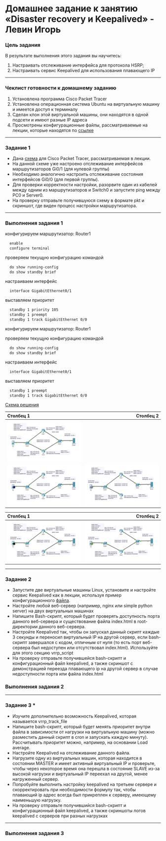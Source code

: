 # Домашнее задание к занятию «Disaster recovery и Keepalived» - Левин Игорь

### Цель задания
В результате выполнения этого задания вы научитесь:
1. Настраивать отслеживание интерфейса для протокола HSRP;
2. Настраивать сервис Keepalived для использования плавающего IP

------

### Чеклист готовности к домашнему заданию

1. Установлена программа Cisco Packet Tracer
2. Установлена операционная система Ubuntu на виртуальную машину и имеется доступ к терминалу
3. Сделан клон этой виртуальной машины, они находятся в одной подсети и имеют разные IP адреса
4. Просмотрены конфигурационные файлы, рассматриваемые на лекции, которые находятся по [ссылке](https://github.com/netology-code/sflt-homeworks/blob/main/1)

---

### Задание 1

- Дана [схема](https://github.com/netology-code/sflt-homeworks/blob/main/1/hsrp_advanced.pkt) для Cisco Packet Tracer, рассматриваемая в лекции.
- На данной схеме уже настроено отслеживание интерфейсов маршрутизаторов Gi0/1 (для нулевой группы)
- Необходимо аналогично настроить отслеживание состояния интерфейсов Gi0/0 (для первой группы).
- Для проверки корректности настройки, разорвите один из кабелей между одним из маршрутизаторов и Switch0 и запустите ping между PC0 и Server0.
- На проверку отправьте получившуюся схему в формате pkt и скриншот, где виден процесс настройки маршрутизатора.

 ---

### Выполнения задания 1


конфигурируем маршрутизатор: Router1
```
  enable
  configure terminal
```  
проверяем текущую конфигурацию командой 
```
  do show running-config
  do show standby brief
```
настраиваем интерфейс
```
  interface GigabitEthernet0/1
```
выставляем приоритет 
```
  standby 1 priority 105  
  standby 1 preempt
  standby 1 track GigabitEthernet 0/0
```
конфигурируем маршрутизатор: Router1

проверяем текущую конфигурацию командой 
```
  do show running-config
  do show standby brief
```
настраиваем интерфейс
```
  interface GigabitEthernet0/1
```
выставляем приоритет 
```
  standby 1 preempt
  standby 1 track GigabitEthernet 0/0
```


[Схема решения](https://github.com/elekpow/sflt-1/blob/main/hsrp_advanced.pkt)



|Столбец 1|Столбец 2|
|:-|-:|
|<img src="https://github.com/elekpow/sflt-1/blob/main/вариант1.gif" alt="вариант1.gif" width="300">|
|<img src="https://github.com/elekpow/sflt-1/blob/main/вариант2.gif" alt="вариант2.gif" width="300">|<img src="https://github.com/elekpow/sflt-1/blob/main/вариант3.gif" alt="вариант3.gif" width="300">|

|Столбец 1|Столбец 2|
|:-|-:|
|<img src="https://github.com/elekpow/sflt-1/blob/main/вариант4.gif" alt="вариант4.gif" width="300">|<img src="https://github.com/elekpow/sflt-1/blob/main/вариант5.gif" alt="вариант5.gif" width="300">|



 ---

### Задание 2

- Запустите две виртуальные машины Linux, установите и настройте сервис Keepalived как в лекции, используя пример конфигурационного [файла](https://github.com/netology-code/sflt-homeworks/blob/main/1/keepalived-simple.conf).
- Настройте любой веб-сервер (например, nginx или simple python server) на двух виртуальных машинах
- Напишите Bash-скрипт, который будет проверять доступность порта данного веб-сервера и существование файла index.html в root-директории данного веб-сервера.
- Настройте Keepalived так, чтобы он запускал данный скрипт каждые 3 секунды и переносил виртуальный IP на другой сервер, если bash-скрипт завершался с кодом, отличным от нуля (то есть порт веб-сервера был недоступен или отсутствовал index.html). Используйте для этого секцию vrrp_script
- На проверку отправьте получившейся bash-скрипт и конфигурационный файл keepalived, а также скриншот с демонстрацией переезда плавающего ip на другой сервер в случае недоступности порта или файла index.html

### Выполнения задания 2

 ---

### Задание 3 *

- Изучите дополнительно возможность Keepalived, которая называется vrrp_track_file
- Напишите bash-скрипт, который будет менять приоритет внутри файла в зависимости от нагрузки на виртуальную машину (можно разместить данный скрипт в cron и запускать каждую минуту). Рассчитывать приоритет можно, например, на основании Load average.
- Настройте Keepalived на отслеживание данного файла.
- Нагрузите одну из виртуальных машин, которая находится в состоянии MASTER и имеет активный виртуальный IP и проверьте, чтобы через некоторое время она перешла в состояние SLAVE из-за высокой нагрузки и виртуальный IP переехал на другой, менее нагруженный сервер.
- Попробуйте выполнить настройку keepalived на третьем сервере и скорректировать при необходимости формулу так, чтобы плавающий ip адрес всегда был прикреплен к серверу, имеющему наименьшую нагрузку.
- На проверку отправьте получившийся bash-скрипт и конфигурационный файл keepalived, а также скриншоты логов keepalived с серверов при разных нагрузках

 ---

### Выполнения задания 3

